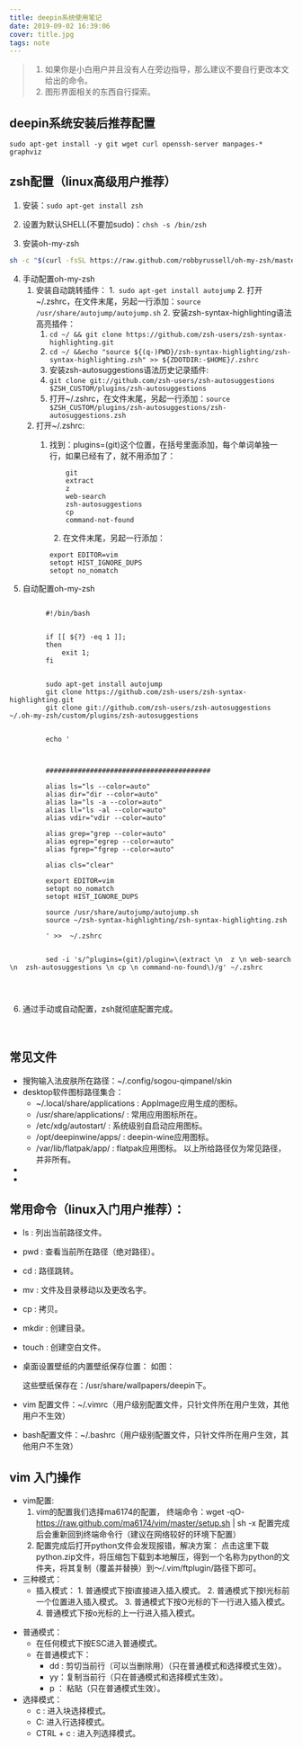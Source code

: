 ```yaml
---
title: deepin系统使用笔记
date: 2019-09-02 16:39:06
cover: title.jpg
tags: note
---
```


> 1. 如果你是小白用户并且没有人在旁边指导，那么建议不要自行更改本文给出的命令。
> 2. 图形界面相关的东西自行探索。



##  deepin系统安装后推荐配置
`sudo apt-get install -y git wget curl openssh-server manpages-* graphviz`


##  zsh配置（linux高级用户推荐）
  1. 安装：`sudo apt-get install zsh`
    
  2. 设置为默认SHELL(不要加sudo)：`chsh -s /bin/zsh`
  3. 安装oh-my-zsh
```bash
sh -c "$(curl -fsSL https://raw.github.com/robbyrussell/oh-my-zsh/master/tools/install.sh)"
```

  4. 手动配置oh-my-zsh
       1. 安装自动跳转插件：
           1.` sudo apt-get install autojump`
           	2. 打开~/.zshrc，在文件末尾，另起一行添加：`source   /usr/share/autojump/autojump.sh`
           2. 安装zsh-syntax-highlighting语法高亮插件：
             1. `cd ~/ && git clone https://github.com/zsh-users/zsh-syntax-highlighting.git`
             2. `cd ~/ &&echo "source ${(q-)PWD}/zsh-syntax-highlighting/zsh-syntax-highlighting.zsh" >> ${ZDOTDIR:-$HOME}/.zshrc`
           3. 安装zsh-autosuggestions语法历史记录插件:
             1. `git clone git://github.com/zsh-users/zsh-autosuggestions $ZSH_CUSTOM/plugins/zsh-autosuggestions`
             2. 打开~/.zshrc，在文件末尾，另起一行添加：`source $ZSH_CUSTOM/plugins/zsh-autosuggestions/zsh-autosuggestions.zsh`
        2. 打开~/.zshrc:
            1. 找到：plugins=(git)这个位置，在括号里面添加，每个单词单独一行，如果已经有了，就不用添加了：
                ```shell
                	git
                	extract
                	z
                	web-search
                	zsh-autosuggestions
                	cp
                	command-not-found
                ```

                2. 在文件末尾，另起一行添加：
                ```shell
                export EDITOR=vim
                setopt HIST_IGNORE_DUPS
                setopt no_nomatch
                ```
  5. 自动配置oh-my-zsh

```shell

         #!/bin/bash
         
         
         if [[ ${?} -eq 1 ]];
         then
             exit 1;
         fi
         
         
         sudo apt-get install autojump
         git clone https://github.com/zsh-users/zsh-syntax-highlighting.git
         git clone git://github.com/zsh-users/zsh-autosuggestions  ~/.oh-my-zsh/custom/plugins/zsh-autosuggestions
         
         
         echo '
         
         
         
         #########################################
         
         alias ls="ls --color=auto"
         alias dir="dir --color=auto"
         alias la="ls -a --color=auto"
         alias ll="ls -al --color=auto"
         alias vdir="vdir --color=auto"
         
         alias grep="grep --color=auto"
         alias egrep="egrep --color=auto"
         alias fgrep="fgrep --color=auto"
         
         alias cls="clear"
         
         export EDITOR=vim
         setopt no_nomatch
         setopt HIST_IGNORE_DUPS
         
         source /usr/share/autojump/autojump.sh
         source ~/zsh-syntax-highlighting/zsh-syntax-highlighting.zsh
         
         ' >>  ~/.zshrc
         
         
         sed -i 's/^plugins=(git)/plugin=\(extract \n  z \n web-search \n  zsh-autosuggestions \n cp \n command-no-found\)/g' ~/.zshrc
         
         
         
```

6. 通过手动或自动配置，zsh就彻底配置完成。

   ​     
## 常见文件
- 搜狗输入法皮肤所在路径：~/.config/sogou-qimpanel/skin
- desktop软件图标路径集合：
  - ~/.local/share/applications : AppImage应用生成的图标。
  - /usr/share/applications/ :  常用应用图标所在。
  - /etc/xdg/autostart/ : 系统级别自启动应用图标。
  - /opt/deepinwine/apps/ : deepin-wine应用图标。
  - /var/lib/flatpak/app/ : flatpak应用图标。
    以上所给路径仅为常见路径，并非所有。
- 
- 
## 常用命令（linux入门用户推荐）：
  - ls : 列出当前路径文件。

  - pwd : 查看当前所在路径（绝对路径）。
  - cd : 路径跳转。

  - mv : 文件及目录移动以及更改名字。
  - cp : 拷贝。
  - mkdir : 创建目录。
  - touch : 创建空白文件。
- 桌面设置壁纸的内置壁纸保存位置：
  如图：

  这些壁纸保存在：/usr/share/wallpapers/deepin下。
- vim 配置文件：~/.vimrc（用户级别配置文件，只针文件所在用户生效，其他用户不生效）
- bash配置文件：~/.bashrc（用户级别配置文件，只针文件所在用户生效，其他用户不生效）



##  vim 入门操作
  *  vim配置:
     1. vim的配置我们选择ma6174的配置，
         终端命令：wget -qO- https://raw.github.com/ma6174/vim/master/setup.sh | sh -x
         配置完成后会重新回到终端命令行（建议在网络较好的环境下配置）
     2. 配置完成后打开python文件会发现报错，解决方案：
        点击这里下载python.zip文件，将压缩包下载到本地解压，得到一个名称为python的文件夹，将其复制（覆盖并替换）到～/.vim/ftplugin/路径下即可。
  *  三种模式：
     - 	插入模式：
    1. 普通模式下按i直接进入插入模式。
    2. 普通模式下按I光标前一个位置进入插入模式。
    3. 普通模式下按O光标的下一行进入插入模式。
    4. 普通模式下按o光标的上一行进入插入模式。
  - 普通模式：
    - 在任何模式下按ESC进入普通模式。
    - 在普通模式下：
      - dd : 剪切当前行（可以当删除用）（只在普通模式和选择模式生效）。
      - yy：复制当前行（只在普通模式和选择模式生效）。
      - p ： 粘贴（只在普通模式生效）。
  - 选择模式：
    - c : 进入块选择模式。
    - C:  进入行选择模式。
    - CTRL + c : 进入列选择模式。
